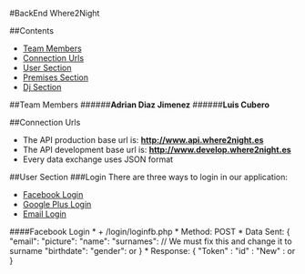 #BackEnd Where2Night


##<a name='Content'></a>Contents
* [Team Members](#Members)
* [Connection Urls](#Connection)
* [User Section](#User)
* [Premises Section](#Premises)
* [Dj Section](#Dj)


##<a name='Members'></a>Team Members
######<b>Adrian Diaz Jimenez</b> 
######<b>Luis Cubero</b>

##<a name='Connection'></a>Connection Urls
* The API production base url is: <b> http://www.api.where2night.es </b>
* The API development base url is: <b> http://www.develop.where2night.es </b>
* Every data exchange uses JSON format


##<a name='User'></a>User Section
###Login
There are three ways to login in our application:
* [Facebook Login](#Facebook)
* [Google Plus Login](#Google)
* [Email Login](#Email)

####Facebook Login
	* <baseUrl> + /login/loginfb.php
	* Method: POST
	* Data Sent:
		{
			"email": <email gotten from Facebook>
			"picture": <Picture url from Facebook>
			"name": <name gotten from Facebook>
			"surnames": <surname gotten from Facebook> // We must fix this and change it to surname
			"birthdate": <birthdate gotten from Facebook>
			"gender": <male> or <female>
		}
	* Response:
		{
			"Token"	: <Access Token>
			"id"	: <Profile ID>
			"New"	: <true if is a new user> or <false if is not a new user>
		}






